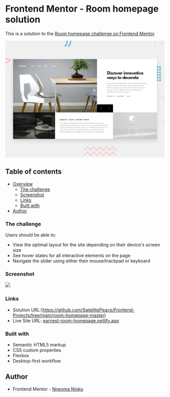 # Frontend Mentor - Room homepage solution

This is a solution to the [Room homepage challenge on Frontend Mentor](https://www.frontendmentor.io/challenges/room-homepage-BtdBY_ENq). 

![Design preview for the Room homepage coding challenge](./design/desktop-preview.jpg)

## Table of contents

- [Overview](#overview)
  - [The challenge](#the-challenge)
  - [Screenshot](#screenshot)
  - [Links](#links)
  - [Built with](#built-with)
- [Author](#author)

### The challenge

Users should be able to:

- View the optimal layout for the site depending on their device's screen size
- See hover states for all interactive elements on the page
- Navigate the slider using either their mouse/trackpad or keyboard

### Screenshot

![](./screenshot.jpg)


### Links

- Solution URL:(https://github.com/SatellitePeace/Frontend-Projects/tree/main/room-homepage-master)
- Live Site URL: [earnest-room-homepage.netlify.app](https://earnest-room-homepage.netlify.app/)


### Built with

- Semantic HTML5 markup
- CSS custom properties
- Flexbox
- Desktop-first workflow

## Author


- Frontend Mentor - [Nneoma Njoku](https://www.frontendmentor.io/profile/SatellitePeace)

